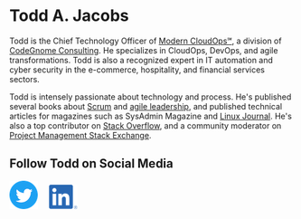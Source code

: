 # Todd A. Jacobs

Todd is the Chief Technology Officer of [Modern CloudOps℠][1], a
division of [CodeGnome Consulting][11]. He specializes in CloudOps,
DevOps, and agile transformations. Todd is also a recognized expert in
IT automation and cyber security in the e-commerce, hospitality, and
financial services sectors.

Todd is intensely passionate about technology and process. He's
published several books about [Scrum][3] and [agile leadership][2], and
published technical articles for magazines such as SysAdmin Magazine and
[Linux Journal][4]. He's also a top contributor on [Stack Overflow][5],
and a community moderator on [Project Management Stack Exchange][6].

## Follow Todd on Social Media

[![Twitter][7]][9] &nbsp; &nbsp; [![LinkedIn][8]][10]


[1]: http://moderncloudops.com/
[2]: https://leanpub.com/agilecio/
[3]: https://leanpub.com/scrum-first-aid/
[4]: https://www.linuxjournal.com/
[5]: https://stackoverflow.com/users/1301972/todd-a-jacobs
[6]: https://pm.stackexchange.com/users/4271/todd-a-jacobs
[7]: images/twitter.png
[8]: images/linkedin.png
[9]: https://twitter.com/Todd_A_Jacobs
[10]: https://www.linkedin.com/in/todd-a-jacobs/
[11]: http://www.codegnome.com/
